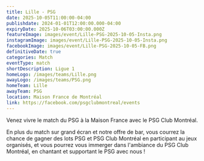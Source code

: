 ```yaml
---
title: Lille - PSG
date: 2025-10-05T11:00:00-04:00
publishdate: 2024-01-01T12:00:00.000-04:00
expiryDate: 2025-10-06T03:00:00.000Z
featureImage: images/event/Lille-PSG-2025-10-05-Insta.png
instagramImage: images/event/Lille-PSG-2025-10-05-Insta.png
facebookImage: images/event/Lille-PSG-2025-10-05-FB.png
definitiveDate: true
categories: Match
eventType: match
shortDescription: Ligue 1
homeLogo: /images/teams/Lille.png
awayLogo: /images/teams/PSG.png
homeTeam: Lille
awayTeam: PSG
location: Maison France de Montréal
link: https://facebook.com/psgclubmontreal/events
---
```


Venez vivre le match du PSG à la Maison France avec le PSG Club Montréal.

En plus du match sur grand écran et notre offre de bar, vous courrez la chance de gagner des lots PSG et PSG Club Montréal en participant au jeux organisés, et vous pourrez vous immerger dans l'ambiance du PSG Club Montréal, en chantant et supportant le PSG avec nous !

